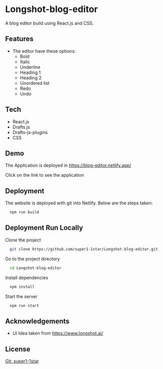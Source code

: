 
# Longshot-blog-editor



A blog editor build using React.js and CSS.
## Features
- The editor have these options:
    - Bold
    - Italic
    - Underline
    - Heading 1
    - Heading 2
    - Unordered list
    - Redo
    - Undo


## Tech 

- React.js
- Drafts.js
- Drafts-js-plugins
- CSS


<!-- Blog-editor using react.js
Edit
Edit

01. Build a blog editor using drafts.js and drafts-js-plugins.

02. The editor have these options: B, I, U, H1, H2, bullet points, redo, undo.

03. Working on it for other function like word count and other -->


## Demo

The Application is deployed in https://blog-editor.netlify.app/


Click on the link to see the application


## Deployment

The website is deployed with git into Netlify. Below are the steps taken:



```bash
  npm run build
```
## Deployment Run Locally

Clone the project

```bash
  git clone https://github.com/super1-1star/Longshot-blog-editor.git
```

Go to the project directory

```bash
  cd Longshot-blog-editor
```

Install dependencies

```bash
  npm install
```

Start the server

```bash
  npm run start
```
## Acknowledgements

 - UI Idea taken from https://www.longshot.ai/


## License

[Git: super1-1star](https://github.com/super1-1star)

